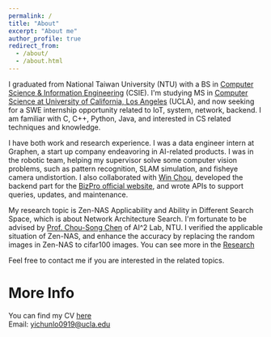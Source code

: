 ```yaml
---
permalink: /
title: "About"
excerpt: "About me"
author_profile: true
redirect_from: 
  - /about/
  - /about.html
---
```


I graduated from National Taiwan University (NTU) with a BS in [Computer Science & Information Engineering](https://www.csie.ntu.edu.tw/) (CSIE). I'm studying MS in [Computer Science at University of California, Los Angeles](https://www.cs.ucla.edu/) (UCLA), and now seeking for a SWE internship opportunity related to IoT, system, network, backend. I am familiar with C, C++, Python, Java, and interested in CS related techniques and knowledge.

I have both work and research experience. I was a data engineer intern at Graphen, a start up company endeavoring in AI-related products. I was in the robotic team, helping my supervisor solve some computer vision problems, such as pattern recognition, SLAM simulation, and fisheye camera undistortion. I also collaborated with [Win Chou](https://www.winchiuwc.com/), developed the backend part for the [BizPro official website](https://bizpro-taipei.com/), and wrote APIs to support queries, updates, and maintenance. 

My research topic is Zen-NAS Applicability and Ability in Different Search Space, which is about Network Architecture Search. I'm fortunate to be advised by [Prof. Chou-Song Chen](https://imp.iis.sinica.edu.tw/) of AI^2 Lab, NTU. I verified the applicable situation of Zen-NAS, and enhance the accuracy by replacing the random images in Zen-NAS to cifar100 images. You can see more in the [Research](yichunlo.github.io/research/)

Feel free to contact me if you are interested in the related topics.

More Info
======
You can find my CV [here](https://drive.google.com/file/d/1TxXhBJxCwEn0iXGu8yHr337vKF6dVio9/view?usp=sharing)
<br>
Email: yichunlo0919@ucla.edu
